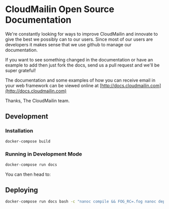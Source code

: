 # CloudMailin Open Source Documentation

We're constantly looking for ways to improve CloudMailin and innovate to give the best we possibly can to our users. Since most of our users are developers it makes sense that we use github to manage our documentation.

If you want to see something changed in the documentation or have an example to add then just fork the docs, send us a pull request and we'll be super grateful!

The documentation and some examples of how you can receive email in your web framework can be viewed online at [http://docs.cloudmailin.com](http://docs.cloudmailin.com)

Thanks,
The CloudMailin team.

## Development

### Installation

```bash
docker-compose build
```

### Running in Development Mode

```bash
docker-compose run docs
```

You can then head to:

## Deploying

```bash
docker-compose run docs bash -c "nanoc compile && FOG_RC=.fog nanoc deploy"
```
